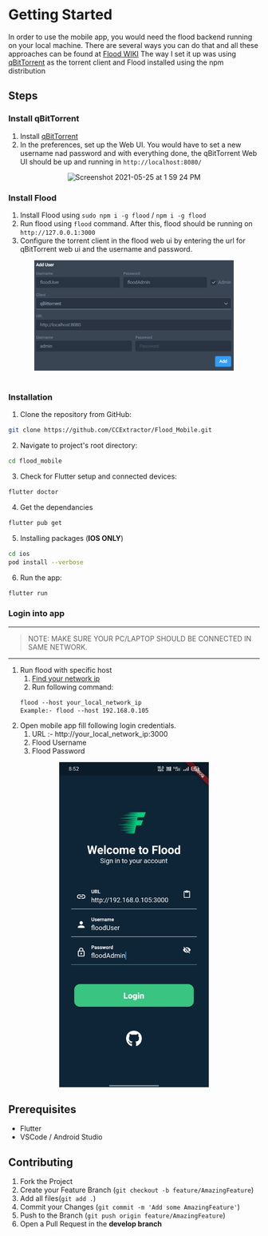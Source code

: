 <!-- CONTRIBUTING -->

<!-- GETTING STARTED -->

# Getting Started

In order to use the mobile app, you would need the flood backend running on your local machine. There are several ways
you can do that and all these approaches can be found at [Flood WIKI](https://github.com/jesec/flood/wiki)
The way I set it up was using [qBitTorrent](https://www.qbittorrent.org/) as the torrent client and Flood installed
using the npm distribution

## Steps

### Install qBitTorrent 
1. Install [qBitTorrent](https://www.qbittorrent.org/)
2. In the preferences, set up the Web UI. You would have to set a new username nad password and with everything done,
   the qBitTorrent Web UI should be up and running in ```http://localhost:8080/```

<center><img width="400" alt="Screenshot 2021-05-25 at 1 59 24 PM" src="https://user-images.githubusercontent.com/52864956/119465947-c9cc0300-bd61-11eb-97a4-7889aec00fe9.png"></center>

### Install Flood

1. Install Flood using ```sudo npm i -g flood``` / ```npm i -g flood```
2. Run flood using ```flood``` command. After this, flood should be running on ```http://127.0.0.1:3000```
3. Configure the torrent client in the flood web ui by entering the url for qBitTorrent web ui and the username and password.

<center><img width="400" alt="Screenshot 2021-05-25 at 2 06 39 PM" src="https://raw.githubusercontent.com/KunjKanani/assets/main/Flood-Login-Img.png"></center>

<br /> 

### Installation
1. Clone the repository from GitHub:

```bash
git clone https://github.com/CCExtractor/Flood_Mobile.git
```

2. Navigate to project's root directory:

```bash
cd flood_mobile
```

3. Check for Flutter setup and connected devices:

```bash
flutter doctor
```

4. Get the dependancies

```bash
flutter pub get
```

5. Installing packages (**IOS ONLY**)

```bash
cd ios
pod install --verbose
```

6. Run the app:

```bash
flutter run
```

### Login into app
___

> NOTE: MAKE SURE YOUR PC/LAPTOP SHOULD BE CONNECTED IN SAME NETWORK.
___

1. Run flood with specific host
    1. [Find your network ip](https://en.wikipedia.org/wiki/Ipconfig)
    2. Run following command: 
    ``` 
    flood --host your_local_network_ip
    Example:- flood --host 192.168.0.105
    ```
2. Open mobile app fill following login credentials.
   1. URL :- http://your_local_network_ip:3000
   2. Flood Username
   3. Flood Password

<center><img width="300" alt="Flood App Login Demo Image" src="https://raw.githubusercontent.com/KunjKanani/assets/main/Screenshot_2021-11-11-20-52-46-21_cee4b64e37a5d4be45a41b3aa0b225bb.jpg"></center>

## Prerequisites

* Flutter
* VSCode / Android Studio

## Contributing

1. Fork the Project
2. Create your Feature Branch (`git checkout -b feature/AmazingFeature`)
3. Add all files(`git add .`)
3. Commit your Changes (`git commit -m 'Add some AmazingFeature'`)
4. Push to the Branch (`git push origin feature/AmazingFeature`)
5. Open a Pull Request in the **develop branch**